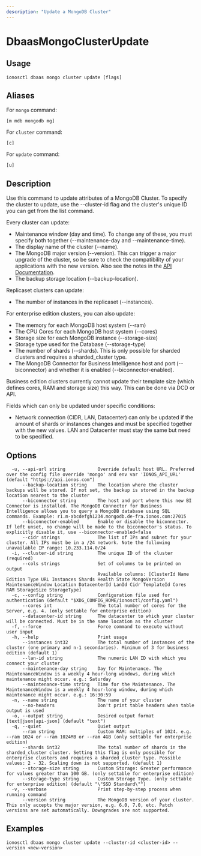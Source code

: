 ```yaml
---
description: "Update a MongoDB Cluster"
---
```


# DbaasMongoClusterUpdate

## Usage

```text
ionosctl dbaas mongo cluster update [flags]
```

## Aliases

For `mongo` command:

```text
[m mdb mongodb mg]
```

For `cluster` command:

```text
[c]
```

For `update` command:

```text
[u]
```

## Description


Use this command to update attributes of a MongoDB Cluster. To specify the cluster to update, use the --cluster-id flag and the cluster's unique ID you can get from the list command.

Every cluster can update:
* Maintenance window (day and time). To change any of these, you must specify both together (--maintenance-day and --maintenance-time).
* The display name of the cluster (--name).
* The MongoDB major version (--version). This can trigger a major upgrade of the cluster, so be sure to check the compatibility of your applications with the new version. Also see the notes in the [API Documentation](https://docs.ionos.com/cloud/databases/mongodb/api-howtos/modify-cluster-attributes/upgrade-the-mongodb-version).
* The backup storage location (--backup-location).

Replicaset clusters can update:
* The number of instances in the replicaset (--instances).

For enterprise edition clusters, you can also update:
* The memory for each MongoDB host system (--ram)
* The CPU Cores for each MongoDB host system (--cores)
* Storage size for each MongoDB instance (--storage-size)
* Storage type used for the Database (--storage-type)
* The number of shards (--shards). This is only possible for sharded clusters and requires a sharded_cluster type.
* The MongoDB Connector for Business Intelligence host and port (--biconnector) and whether it is enabled (--biconnector-enabled).

Business edition clusters currently cannot update their template size (which defines cores, RAM and storage size) this way. This can be done via DCD or API.

Fields which can only be updated under specific conditions:
* Network connection (CIDR, LAN, Datacenter) can only be updated if the amount of shards or instances changes and must be specified together with the new values. LAN and Datacenter must stay the same but need to be specified.
		

## Options

```text
  -u, --api-url string            Override default host URL. Preferred over the config file override 'mongo' and env var 'IONOS_API_URL' (default "https://api.ionos.com")
      --backup-location string    The location where the cluster backups will be stored. If not set, the backup is stored in the backup location nearest to the cluster
      --biconnector string        The host and port where this new BI Connector is installed. The MongoDB Connector for Business Intelligence allows you to query a MongoDB database using SQL commands. Example: r1.m-abcdefgh1234.mongodb.de-fra.ionos.com:27015
      --biconnector-enabled       Enable or disable the biconnector. If left unset, no change will be made to the biconnector's status. To explicitly disable it, use --biconnector-enabled=false
      --cidr strings              The list of IPs and subnet for your cluster. All IPs must be in a /24 network. Note the following unavailable IP range: 10.233.114.0/24
  -i, --cluster-id string         The unique ID of the cluster (required)
      --cols strings              Set of columns to be printed on output 
                                  Available columns: [ClusterId Name Edition Type URL Instances Shards Health State MongoVersion MaintenanceWindow Location DatacenterId LanId Cidr TemplateId Cores RAM StorageSize StorageType]
  -c, --config string             Configuration file used for authentication (default "$XDG_CONFIG_HOME/ionosctl/config.yaml")
      --cores int                 The total number of cores for the Server, e.g. 4. (only settable for enterprise edition)
      --datacenter-id string      The datacenter to which your cluster will be connected. Must be in the same location as the cluster
  -f, --force                     Force command to execute without user input
  -h, --help                      Print usage
      --instances int32           The total number of instances of the cluster (one primary and n-1 secondaries). Minimum of 3 for business edition (default 1)
      --lan-id string             The numeric LAN ID with which you connect your cluster
      --maintenance-day string    Day for Maintenance. The MaintenanceWindow is a weekly 4 hour-long windows, during which maintenance might occur. e.g.: Saturday
      --maintenance-time string   Time for the Maintenance. The MaintenanceWindow is a weekly 4 hour-long window, during which maintenance might occur. e.g.: 16:30:59
  -n, --name string               The name of your cluster
      --no-headers                Don't print table headers when table output is used
  -o, --output string             Desired output format [text|json|api-json] (default "text")
  -q, --quiet                     Quiet output
      --ram string                Custom RAM: multiples of 1024. e.g. --ram 1024 or --ram 1024MB or --ram 4GB (only settable for enterprise edition)
      --shards int32              The total number of shards in the sharded_cluster cluster. Setting this flag is only possible for enterprise clusters and requires a sharded_cluster type. Possible values: 2 - 32. Scaling down is not supported. (default 1)
      --storage-size string       Custom Storage: Greater performance for values greater than 100 GB. (only settable for enterprise edition)
      --storage-type string       Custom Storage Type. (only settable for enterprise edition) (default "\"SSD Standard\"")
  -v, --verbose                   Print step-by-step process when running command
      --version string            The MongoDB version of your cluster. This only accepts the major version, e.g. 6.0, 7.0, etc. Patch versions are set automatically. Downgrades are not supported.
```

## Examples

```text
ionosctl dbaas mongo cluster update --cluster-id <cluster-id> --version <new-version>
```

